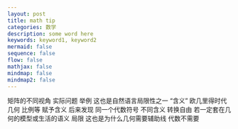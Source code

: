```yaml
---
layout: post
title: math tip
categories: 数学
description: some word here
keywords: keyword1, keyword2
mermaid: false
sequence: false
flow: false
mathjax: false
mindmap: false
mindmap2: false
---
```


矩阵的不同视角 实际问题 举例 这也是自然语言局限性之一 “含义”
欧几里得时代 几何 比例等 赋予含义 后来发现 同一个代数符号 不同含义 转换自由 若一定套在几何的模型或生活的语义 局限 这也是为什么几何需要辅助线 代数不需要